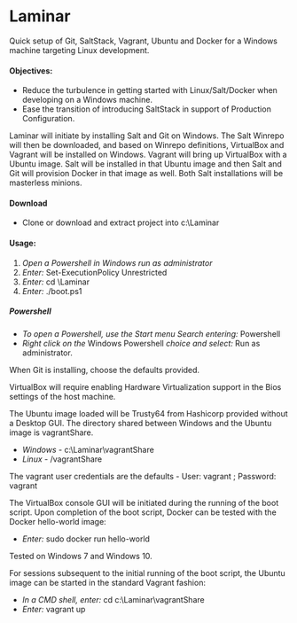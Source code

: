 # Laminar
Quick setup of Git, SaltStack, Vagrant, Ubuntu and Docker for a Windows machine targeting Linux development.

#### Objectives: 
* Reduce the turbulence in getting started with Linux/Salt/Docker when developing on a Windows machine.
* Ease the transition of introducing SaltStack in support of Production Configuration.

Laminar will initiate by installing Salt and Git on Windows.  The Salt Winrepo will then be downloaded,
and based on Winrepo definitions, VirtualBox and Vagrant will be installed on Windows.  Vagrant will
bring up VirtualBox with a Ubuntu image.  Salt will be installed in that Ubuntu image and then Salt and Git
will provision Docker in that image as well. Both Salt installations will be masterless minions.

#### Download
* Clone or download and extract project into c:\Laminar

#### Usage: 

1. *Open a Powershell in Windows run as administrator*
2. *Enter:* Set-ExecutionPolicy Unrestricted
3. *Enter:* cd \Laminar
4. *Enter:* ./boot.ps1

##### Powershell
* *To open a Powershell, use the Start menu Search entering:* Powershell
* *Right click on the* Windows Powershell *choice and select:* Run as administrator.

When Git is installing, choose the defaults provided.

VirtualBox will require enabling Hardware Virtualization support in the Bios settings of the host machine.

The Ubuntu image loaded will be Trusty64 from Hashicorp provided without a Desktop GUI.  The directory shared between Windows and the Ubuntu image is vagrantShare.   
* *Windows -* c:\Laminar\vagrantShare
* *Linux -* /vagrantShare

The vagrant user credentials are the defaults - User: vagrant ; Password: vagrant

The VirtualBox console GUI will be initiated during the running of the boot script.  Upon completion of the boot script, Docker can be tested with the Docker hello-world image:
* *Enter:* sudo docker run hello-world

Tested on Windows 7 and Windows 10.

For sessions subsequent to the initial running of the boot script, the Ubuntu image can be started in the standard Vagrant fashion:
* *In a CMD shell, enter:* cd c:\Laminar\vagrantShare
* *Enter:* vagrant up

